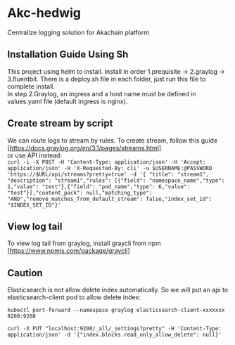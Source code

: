 # Akc-hedwig
Centralize logging solution for Akachain platform
## Installation Guide Using Sh
This project using helm to install. Install in order 1.prequisite -> 2.graylog -> 3.fluentbit. There is a deploy.sh file in each folder, just run this file to complete install.  
In step 2.Graylog, an ingress and a host name must be defined in values.yaml file (default ingress is nginx). 
## Create stream by script
We can route logs to stream by rules. To create stream, follow this guide  [https://docs.graylog.org/en/3.1/pages/streams.html]  
or use API instead:  
```curl -i -X POST -H 'Content-Type: application/json' -H 'Accept: application/json' -H 'X-Requested-By: cli' -u $USERNAME:@PASSWORD 'https://$URL/api/streams?pretty=true' -d '{ "title": "stream1", "description": "stream1","rules": [{"field": "namespace_name","type": 1,"value": "test"},{"field": "pod_name","type": 6,"value": "test"}],"content_pack": null,"matching_type": "AND","remove_matches_from_default_stream": false,"index_set_id": "$INDEX_SET_ID"}'```

## View log tail
To view log tail from graylog, install graycli from npm [https://www.npmjs.com/package/graycli]

## Caution
Elasticsearch is not allow delete index automatically. So we will put an api to elasticsearch-client pod to allow delete index:

```kubectl port-forward --namespace graylog elasticsearch-client-xxxxxxx 9200:9200  ```  

```curl -X PUT "localhost:9200/_all/_settings?pretty" -H 'Content-Type: application/json' -d '{"index.blocks.read_only_allow_delete": null}'```